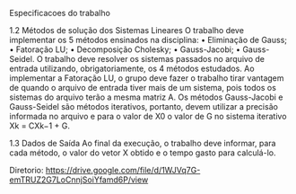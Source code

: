 Especificacoes do trabalho

1.2 Métodos de solução dos Sistemas Lineares
O trabalho deve implementar os 5 métodos ensinados na disciplina:
• Eliminação de Gauss;
• Fatoração LU;
• Decomposição Cholesky;
• Gauss-Jacobi;
• Gauss-Seidel.
O trabalho deve resolver os sistemas passados no arquivo de entrada utilizando, obrigatoriamente, os 4
métodos estudados.
Ao implementar a Fatoração LU, o grupo deve fazer o trabalho tirar vantagem de quando o arquivo de
entrada tiver mais de um sistema, pois todos os sistemas do arquivo terão a mesma matriz A.
Os métodos Gauss-Jacobi e Gauss-Seidel são métodos iterativos, portanto, devem utilizar a precisão
informada no arquivo e para o valor de X0 o valor de G no sistema iterativo Xk = CXk−1 + G.

1.3 Dados de Saída
Ao final da execução, o trabalho deve informar, para cada método, o valor do vetor X obtido e o tempo
gasto para calculá-lo.
 
Diretorio:
https://drive.google.com/file/d/1WJVq7G-emTRUZ2G7LoCnnjSoiYfamd6P/view